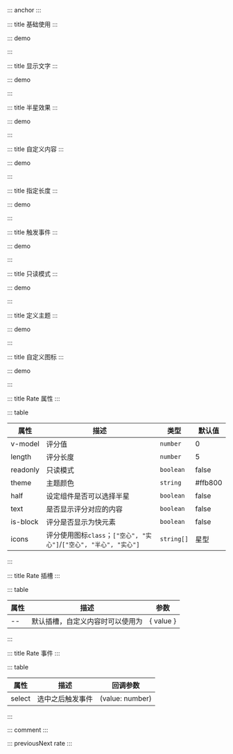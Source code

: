 ::: anchor
:::

::: title 基础使用
:::

::: demo

<template>
  <lay-rate v-model="all1"></lay-rate>
</template>

<script>
import { ref } from 'vue';

export default {
  setup() {

     const all1 = ref(0)

    return {
      all1
    }
  }
}
</script>

:::

::: title 显示文字
:::

::: demo

<template>
  <lay-rate v-model="all" :text="true"></lay-rate>
</template>

<script>
import { ref } from 'vue'

export default {
  setup() {

    const all = ref(4)

    return {
      all
    }
  }
}
</script>

:::

::: title 半星效果
:::

::: demo

<template>
    <lay-rate v-model="half1" :half="true" :is-block="true"></lay-rate>
    <lay-rate v-model="half2" :half="true" :text="true" :is-block="true"></lay-rate>
</template>

<script>
import { ref } from 'vue';

export default {
  setup() {

     const half1 = ref(0.5)
     const half2 = ref(0)


    return {
      half1,
      half2
    }
  }
}
</script>

:::

::: title 自定义内容
:::

::: demo

<template>
  <lay-rate v-model="val" :text="true" :is-block="true">
    <template v-slot:default="{value}">{{customText(value)}}</template>
  </lay-rate>
  <lay-rate v-model="val2" :text="true" :is-block="true">
    <template v-slot:default="{value}">{{value}}</template>
  </lay-rate>
</template>

<script>
import { ref } from 'vue';

export default {
  setup() {

    const val = ref(1)
    const val2 = ref(1)
    const arrs = {
        '1': '极差',
        '2': '差',
        '3': '中等',
        '4': '好',
        '5': '极好'
    };
    const customText = function(val){
      return arrs[val];
    }
    return {
      val,
      val2
    }
  }
}
</script>

:::

::: title 指定长度
:::

::: demo

<template>
  <lay-rate v-model="all2" :length="length"></lay-rate>
</template>

<script>
import { ref } from 'vue';

export default {
  setup() {

    const all2 = ref(4);
    const length = ref(10)

    return {
      all2,
      length
    }
  }
}
</script>

:::

::: title 触发事件
:::

::: demo

<template>
  <lay-rate v-model="val" @select="selectRate"></lay-rate>
  <div>F12 打开调试工具 -> console 控制面板进行查看</div>
</template>

<script>
import { ref } from 'vue';

export default {
  setup() {

    const val = ref(0);
    const selectRate = function(value){
      console.log('selectRate - value:', value)
    }

    return {
      val
    }
  }
}
</script>

:::

::: title 只读模式
:::

::: demo

<template>
  <lay-rate v-model="all3" readonly="true"></lay-rate>
</template>

<script>
import { ref } from 'vue';

export default {
  setup() {

    const all3 = ref(4)

    return {
      all3
    }
  }
}
</script>

:::

::: title 定义主题
:::

::: demo

<template>
  <lay-rate v-model="all4" theme="#FF8000"></lay-rate><br>
  <lay-rate v-model="all4" theme="#009688"></lay-rate><br>
  <lay-rate v-model="all4" theme="#1E9FFF"></lay-rate><br>
  <lay-rate v-model="all4" theme="#2F4056"></lay-rate><br>
  <lay-rate v-model="all4" theme="#FE0000"></lay-rate><br>
</template>

<script>
import { ref } from 'vue';

export default {
  setup() {

    const all4 = ref(4)

    return {
      all4
    }
  }
}
</script>

:::

::: title 自定义图标
:::

::: demo

<template>
  <lay-rate v-model="icons" :icons="['layui-icon-heart', 'layui-icon-heart-fill']" theme="#FE0000"></lay-rate><br>
  <lay-rate v-model="halfIcons" :icons="['layui-icon-circle', 'layui-icon-radio', 'layui-icon-circle-dot']" half text></lay-rate><br>
</template>

<script>
import { ref } from 'vue';

export default {
  setup() {

    const icons = ref(4)
    const halfIcons = ref(0.5)


    return {
      icons,
      halfIcons
    }
  }
}
</script>

:::

::: title Rate 属性
:::

::: table

| 属性     | 描述      | 类型 | 默认值 |
| -------- | -------- | ------ | ------ |
| v-model  | 评分值   | `number` | 0     |
| length   | 评分长度 | `number` | 5     |
| readonly | 只读模式 | `boolean` | false     |
| theme    | 主题颜色 | `string` | #ffb800     |
| half     | 设定组件是否可以选择半星 | `boolean` | false     |
| text     | 是否显示评分对应的内容 | `boolean` | false     |
| is-block | 评分是否显示为快元素 | `boolean` | false     |
| icons    | 评分使用图标`class`；`["空心", "实心"]`/`["空心", "半心", "实心"]` | `string[]` | 星型     |

:::

::: title Rate 插槽
:::

::: table

| 属性     | 描述      | 参数 |
| -------- | -------- | ------ |
| --  | 默认插槽，自定义内容时可以使用为    | { value } |

:::

::: title Rate 事件
:::

::: table

| 属性     | 描述      | 回调参数 |
| -------- | -------- | ------ |
| select  | 选中之后触发事件   | (value: number) |

:::

::: comment
:::

::: previousNext rate
:::